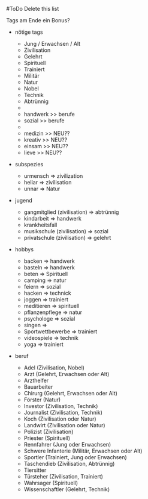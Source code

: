 #ToDo Delete this list

Tags am Ende ein Bonus?

- nötige tags
	- Jung / Erwachsen / Alt
	- Zivilisation
	- Gelehrt
	- Spirituell
	- Trainiert
	- Militär
	- Natur
	- Nobel
	- Technik
	- Abtrünnig
	- 
	- handwerk >> berufe
	- sozial >> berufe
	- 
	- medizin >> NEU??
	- kreativ >> NEU??
	- einsam >> NEU??
	- lieve >> NEU??

- subspezies
	- urmensch => zivilization
	- heliar => zivilisation
	- unnar => Natur

- jugend
	- gangmitglied (zivilisation) => abtrünnig
	- kindarbeit => handwerk
	- krankheitsfall
	- musikschule (zivilisation) => sozial
	- privatschule (zivilisation) => gelehrt


- hobbys
	- backen => handwerk
	- basteln => handwerk
	- beten => Spirituell 
	- camping => natur 
	- feiern => sozial
	- hacken => technick 
	- joggen => trainiert
	- meditieren => spirituell
	- pflanzenpflege => natur
	- psychologe => sozial
	- singen => 
	- Sportwettbewerbe => trainiert
	- videospiele => technik 
	- yoga => trainiert

- beruf
	- Adel (Zivilisation, Nobel)
	- Arzt (Gelehrt, Erwachsen oder Alt)
	- Arzthelfer
	- Bauarbeiter
	- Chirurg (Gelehrt, Erwachsen oder Alt)
	- Förster (Natur)
	- Investor (Zivilisation, Technik)
	- Journalist (Zivilisation, Technik)
	- Koch (Zivilisation oder Natur)
	- Landwirt (Zivilisation oder Natur)
	- Polizist (Zivilisation)
	- Priester (Spirituell)
	- Rennfahrer (Jung oder Erwachsen)
	- Schwere Infanterie (Militär, Erwachsen oder Alt)
	- Sportler (Trainiert, Jung oder Erwachsen)
	- Taschendieb (Zivilisation, Abtrünnig)
	- Tiersitter
	- Türsteher (Zivilisation, Trainiert)
	- Wahrsager (Spirituell)
	- Wissenschaftler (Gelehrt, Technik)

